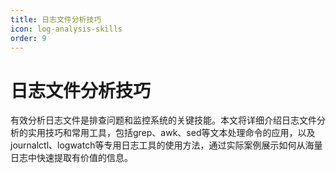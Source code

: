```yaml
---
title: 日志文件分析技巧
icon: log-analysis-skills
order: 9
---
```


# 日志文件分析技巧

有效分析日志文件是排查问题和监控系统的关键技能。本文将详细介绍日志文件分析的实用技巧和常用工具，包括grep、awk、sed等文本处理命令的应用，以及journalctl、logwatch等专用日志工具的使用方法，通过实际案例展示如何从海量日志中快速提取有价值的信息。
